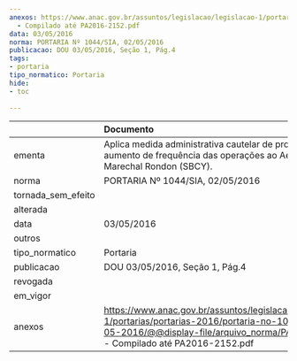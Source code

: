 ```yaml
---
anexos: https://www.anac.gov.br/assuntos/legislacao/legislacao-1/portarias/portarias-2016/portaria-no-1044-sia-02-05-2016/@@display-file/arquivo_norma/PA2016-1044
  - Compilado até PA2016-2152.pdf
data: 03/05/2016
norma: PORTARIA Nº 1044/SIA, 02/05/2016
publicacao: DOU 03/05/2016, Seção 1, Pág.4
tags:
- portaria
tipo_normatico: Portaria
hide: 
- toc 
 
---
```


|                    | Documento                                                                                                                                                                                  |
|:-------------------|:-------------------------------------------------------------------------------------------------------------------------------------------------------------------------------------------|
| ementa             | Aplica medida administrativa cautelar de proibição de aumento de frequência das operações ao Aeroporto Marechal Rondon (SBCY).                                                             |
| norma              | PORTARIA Nº 1044/SIA, 02/05/2016                                                                                                                                                           |
| tornada_sem_efeito |                                                                                                                                                                                            |
| alterada           |                                                                                                                                                                                            |
| data               | 03/05/2016                                                                                                                                                                                 |
| outros             |                                                                                                                                                                                            |
| tipo_normatico     | Portaria                                                                                                                                                                                   |
| publicacao         | DOU 03/05/2016, Seção 1, Pág.4                                                                                                                                                             |
| revogada           |                                                                                                                                                                                            |
| em_vigor           |                                                                                                                                                                                            |
| anexos             | https://www.anac.gov.br/assuntos/legislacao/legislacao-1/portarias/portarias-2016/portaria-no-1044-sia-02-05-2016/@@display-file/arquivo_norma/PA2016-1044 - Compilado até PA2016-2152.pdf |